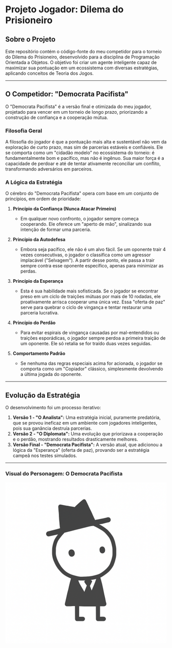 # Projeto Jogador: Dilema do Prisioneiro

## Sobre o Projeto

Este repositório contém o código-fonte do meu competidor para o torneio do Dilema do Prisioneiro, desenvolvido para a disciplina de Programação Orientada a Objetos. O objetivo foi criar um agente inteligente capaz de maximizar sua pontuação em um ecossistema com diversas estratégias, aplicando conceitos de Teoria dos Jogos.

---

## O Competidor: "Democrata Pacifista"

O "Democrata Pacifista" é a versão final e otimizada do meu jogador, projetado para vencer em um torneio de longo prazo, priorizando a construção de confiança e a cooperação mútua.

### Filosofia Geral

A filosofia do jogador é que a pontuação mais alta e sustentável não vem da exploração de curto prazo, mas sim de parcerias estáveis e confiáveis. Ele se comporta como um "cidadão modelo" no ecossistema do torneio: é fundamentalmente bom e pacífico, mas não é ingênuo. Sua maior força é a capacidade de perdoar e até de tentar ativamente reconciliar um conflito, transformando adversários em parceiros.

### A Lógica da Estratégia

O cérebro do "Democrata Pacifista" opera com base em um conjunto de princípios, em ordem de prioridade:

1.  **Princípio da Confiança (Nunca Atacar Primeiro)**
    * Em qualquer novo confronto, o jogador sempre começa cooperando. Ele oferece um "aperto de mão", sinalizando sua intenção de formar uma parceria.

2.  **Princípio da Autodefesa**
    * Embora seja pacífico, ele não é um alvo fácil. Se um oponente trair 4 vezes consecutivas, o jogador o classifica como um agressor implacável ("Selvagem"). A partir desse ponto, ele passa a trair sempre contra esse oponente específico, apenas para minimizar as perdas.

3.  **Princípio da Esperança**
    * Esta é sua habilidade mais sofisticada. Se o jogador se encontrar preso em um ciclo de traições mútuas por mais de 10 rodadas, ele proativamente arrisca cooperar uma única vez. Essa "oferta de paz" serve para quebrar o ciclo de vingança e tentar restaurar uma parceria lucrativa.

4.  **Princípio do Perdão**
    * Para evitar espirais de vingança causadas por mal-entendidos ou traições esporádicas, o jogador sempre perdoa a primeira traição de um oponente. Ele só retalia se for traído duas vezes seguidas.

5.  **Comportamento Padrão**
    * Se nenhuma das regras especiais acima for acionada, o jogador se comporta como um "Copiador" clássico, simplesmente devolvendo a última jogada do oponente.

---

## Evolução da Estratégia

O desenvolvimento foi um processo iterativo:

1.  **Versão 1 - "O Analista":** Uma estratégia inicial, puramente predatória, que se provou ineficaz em um ambiente com jogadores inteligentes, pois sua ganância destruía parcerias.
2.  **Versão 2 - "O Diplomata":** Uma evolução que priorizava a cooperação e o perdão, mostrando resultados drasticamente melhores.
3.  **Versão Final - "Democrata Pacifista":** A versão atual, que adicionou a lógica da "Esperança" (oferta de paz), provando ser a estratégia campeã nos testes simulados.

---
### Visual do Personagem: O Democrata Pacifista

![Visual do Democrata Pacifista](src/main/resources/Democrata.png)
